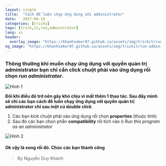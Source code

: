 ```yaml
---
layout: single
title:  "Cách để luôn chạy ứng dụng với administrator"
date:   2017-08-19
categories: [tricks]
tags: [trick,it,run,adminstrator]
lang: vi
header:
  overlay_image: "https://khanhsaker97.github.io/assets/img/trickit/run-administator.jpg"
og_image: "https://khanhsaker97.github.io/assets/img/trickit/run-administator.jpg"
---
```

### Thông thường khi muốn chạy ứng dụng với quyền quản trị **administrator** bạn chỉ cần click chuột phải vào ứng dụng rồi chọn **_run administrator_**.

![Hình 1](https://khanhsaker97.github.io/assets/img/trickit/run-administator2.png)

**Đôi khi điều đó trở nên gây khó chịu vì mất thêm 1 thao tác. Sau đây mình sẽ chỉ các bạn cách để luôn chạy ứng dụng với quyền quản trị administrator chỉ sau một cú double click**

1. Các bạn kick chuột phải vào ứng dụng rồi chọn **properties** (thuộc tính)
2. Sau đó các bạn chọn phần **compatibility** rồi tích vào ô _Run this program as an administrator_

![Hình 2](https://khanhsaker97.github.io/assets/img/trickit/run-administator3.png)

#### Ok vậy là xong rồi đó. Chúc các bạn thành công
>By Nguyễn Duy Khánh


